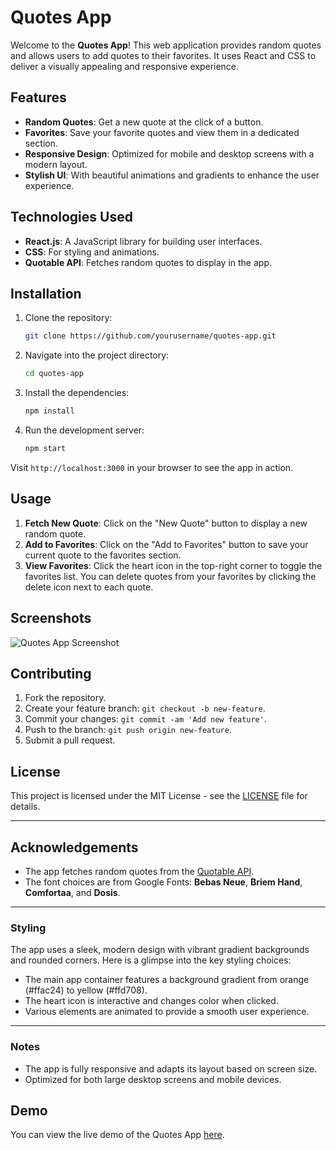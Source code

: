 
# Quotes App

Welcome to the **Quotes App**! This web application provides random quotes and allows users to add quotes to their favorites. It uses React and CSS to deliver a visually appealing and responsive experience.

## Features

- **Random Quotes**: Get a new quote at the click of a button.
- **Favorites**: Save your favorite quotes and view them in a dedicated section.
- **Responsive Design**: Optimized for mobile and desktop screens with a modern layout.
- **Stylish UI**: With beautiful animations and gradients to enhance the user experience.

## Technologies Used

- **React.js**: A JavaScript library for building user interfaces.
- **CSS**: For styling and animations.
- **Quotable API**: Fetches random quotes to display in the app.

## Installation

1. Clone the repository:
    ```bash
    git clone https://github.com/yourusername/quotes-app.git
    ```
   
2. Navigate into the project directory:
    ```bash
    cd quotes-app
    ```

3. Install the dependencies:
    ```bash
    npm install
    ```

4. Run the development server:
    ```bash
    npm start
    ```

Visit `http://localhost:3000` in your browser to see the app in action.

## Usage

1. **Fetch New Quote**: Click on the "New Quote" button to display a new random quote.
2. **Add to Favorites**: Click on the "Add to Favorites" button to save your current quote to the favorites section.
3. **View Favorites**: Click the heart icon in the top-right corner to toggle the favorites list. You can delete quotes from your favorites by clicking the delete icon next to each quote.

## Screenshots

![Quotes App Screenshot](https://via.placeholder.com/500x300.png?text=Quotes+App+Screenshot)

## Contributing

1. Fork the repository.
2. Create your feature branch: `git checkout -b new-feature`.
3. Commit your changes: `git commit -am 'Add new feature'`.
4. Push to the branch: `git push origin new-feature`.
5. Submit a pull request.

## License

This project is licensed under the MIT License - see the [LICENSE](LICENSE) file for details.

---

## Acknowledgements

- The app fetches random quotes from the [Quotable API](https://quotable.io).
- The font choices are from Google Fonts: **Bebas Neue**, **Briem Hand**, **Comfortaa**, and **Dosis**.

---

### Styling

The app uses a sleek, modern design with vibrant gradient backgrounds and rounded corners. Here is a glimpse into the key styling choices:

- The main app container features a background gradient from orange (#ffac24) to yellow (#ffd708).
- The heart icon is interactive and changes color when clicked.
- Various elements are animated to provide a smooth user experience.

---

### Notes

- The app is fully responsive and adapts its layout based on screen size.
- Optimized for both large desktop screens and mobile devices.

## Demo

You can view the live demo of the Quotes App [here](https://yourappdemo.com).
